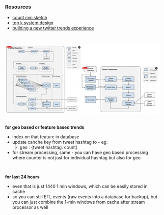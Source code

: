 ### Resources
- [count min sketch](https://www.youtube.com/watch?v=ibxXO-b14j4&ab_channel=TechDummies)
- [top k system design](https://www.youtube.com/watch?v=kx-XDoPjoHw&ab_channel=SystemDesignInterview)
- [building a new twitter trends experience](https://blog.twitter.com/engineering/en_us/a/2015/building-a-new-trends-experience.html)

&nbsp;

![trending](https://github.com/akankita06/system-design-notes/blob/main/images/trending.png)
&nbsp;

**for geo based or feature based trends**

- index on that feature in database
- update cahche key from tweet hashtag to - eg:
    - geo : {tweet hashtag: count}
- for stream processing, same - you can have geo based processing where counter is not just for individual hashtag but also for geo

&nbsp;

**for last 24 hours**

- even that is just 1440 1 min windows, which can be easily stored in cache
- so you can still ETL events (raw events into a database for backup), but you can just combine the 1-min windows from cache after stream processor as well
